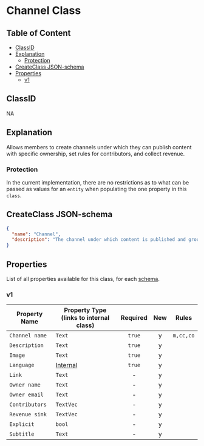 Channel Class
=============

Table of Content
----------------
<!-- TOC START min:1 max:3 link:true asterisk:false update:true -->
  - [ClassID](#classid)
  - [Explanation](#explanation)
    - [Protection](#protection)
  - [CreateClass JSON-schema](#createclass-json-schema)
  - [Properties](#properties)
    - [v1](#v1)
<!-- TOC END -->

## ClassID
NA

## Explanation
Allows members to create channels under which they can publish content with specific ownership, set rules for contributors, and collect revenue.

### Protection

In the current implementation, there are no restrictions as to what can be passed as values for an `entity` when populating the one property in this `class`.

## CreateClass JSON-schema
```json
{
  "name": "Channel",
  "description": "The channel under which content is published and grouped.",
}
```

## Properties
List of all properties available for this class, for each [schema](/joystream-content-system/schemas/general/channel.md).

### v1

|     Property Name       | Property Type (links to internal class)          |Required|New|  Rules   |
|-------------------------|--------------------------------------------------|:------:|:-:|----------|
|`Channel name`           |`Text`                                            | `true` | y |`m,cc,co` |
|`Description`            |`Text`                                            | `true` | y |          |
|`Image`                  |`Text`                                            | `true` | y |          |
|`Language`               |[Internal](../general/language.md)                | `true` | y |          |
|`Link`                   |`Text`                                            |   -    | y |          |
|`Owner name`             |`Text`                                            |   -    | y |          |
|`Owner email`            |`Text`                                            |   -    | y |          |
|`Contributors`           |`TextVec`                                         |   -    | y |          |
|`Revenue sink`           |`TextVec`                                         |   -    | y |          |
|`Explicit`               |`bool`                                            |   -    | y |          |
|`Subtitle`               |`Text`                                            |   -    | y |          |
